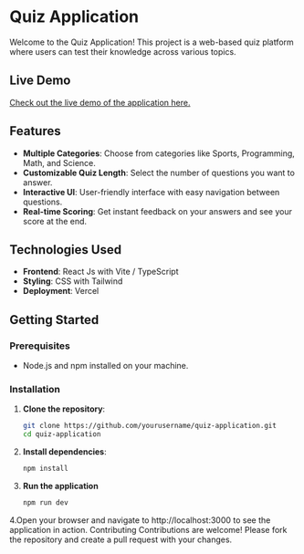 # Quiz Application

Welcome to the Quiz Application! This project is a web-based quiz platform where users can test their knowledge across various topics.

## Live Demo

[Check out the live demo of the application here.](https://quiz-application-gray.vercel.app/)

## Features

- **Multiple Categories**: Choose from categories like Sports, Programming, Math, and Science.
- **Customizable Quiz Length**: Select the number of questions you want to answer.
- **Interactive UI**: User-friendly interface with easy navigation between questions.
- **Real-time Scoring**: Get instant feedback on your answers and see your score at the end.

## Technologies Used

- **Frontend**: React Js with Vite / TypeScript
- **Styling**: CSS with Tailwind
- **Deployment**: Vercel

## Getting Started

### Prerequisites

- Node.js and npm installed on your machine.

### Installation

1. **Clone the repository**:
   ```bash
   git clone https://github.com/yourusername/quiz-application.git
   cd quiz-application
2. **Install dependencies**:
   ```bash
   npm install
3. **Run the application**
   ```bash
   npm run dev
4.Open your browser and navigate to http://localhost:3000 to see the application in action.
Contributing
Contributions are welcome! Please fork the repository and create a pull request with your changes.

